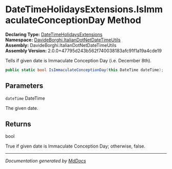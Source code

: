 ﻿<!--  
  <auto-generated>   
    The contents of this file were generated by a tool.  
    Changes to this file may be list if the file is regenerated  
  </auto-generated>   
-->

# DateTimeHolidaysExtensions.IsImmaculateConceptionDay Method

**Declaring Type:** [DateTimeHolidaysExtensions](../index.md)  
**Namespace:** [DavideBorghi.ItalianDotNetDateTimeUtils](../../index.md)  
**Assembly:** DavideBorghi.ItalianDotNetDateTimeUtils  
**Assembly Version:** 2.0.0+47795d243b562f740038183afc91f1a19a4cde19

Tells if given date is Immaculate Conception Day (i.e. December 8th).

```csharp
public static bool IsImmaculateConceptionDay(this DateTime dateTime);
```

## Parameters

`dateTime`  DateTime

The given date.

## Returns

bool

True if given date is Immaculate Conception Day; otherwise, false.

___

*Documentation generated by [MdDocs](https://github.com/ap0llo/mddocs)*
